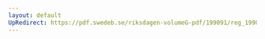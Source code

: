 ```yaml
---
layout: default
UpRedirect: https://pdf.swedeb.se/riksdagen-volumeG-pdf/199091/reg_199091/reg_199091_0787.pdf
---
```

